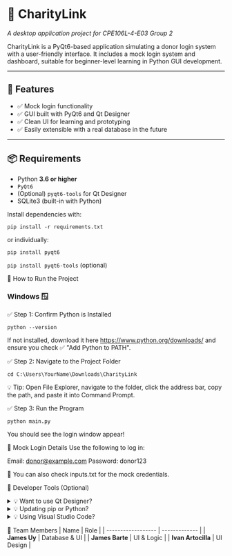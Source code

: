 # 🌟 CharityLink
*A desktop application project for CPE106L-4-E03 Group 2*

CharityLink is a PyQt6-based application simulating a donor login system with a user-friendly interface. It includes a mock login system and dashboard, suitable for beginner-level learning in Python GUI development.

---

## 🚀 Features

- ✅ Mock login functionality
- ✅ GUI built with PyQt6 and Qt Designer
- ✅ Clean UI for learning and prototyping
- ✅ Easily extensible with a real database in the future

---

## 📦 Requirements

- Python **3.6 or higher**  
- `PyQt6`  
- (Optional) `pyqt6-tools` for Qt Designer  
- SQLite3 (built-in with Python)

Install dependencies with:

`pip install -r requirements.txt`

or individually:

`pip install pyqt6`

`pip install pyqt6-tools` (optional)

🧭 How to Run the Project

<h3>Windows 🪟</h3>

✅ Step 1: Confirm Python is Installed

`python --version`


If not installed, download it here https://www.python.org/downloads/ and ensure you check ✅ "Add Python to PATH".

✅ Step 2: Navigate to the Project Folder

`cd C:\Users\YourName\Downloads\CharityLink`

💡 Tip: Open File Explorer, navigate to the folder, click the address bar, copy the path, and paste it into Command Prompt.

✅ Step 3: Run the Program

`python main.py`

You should see the login window appear!

🔐 Mock Login Details
Use the following to log in:

Email: donor@example.com
Password: donor123

📄 You can also check inputs.txt for the mock credentials.

🧰 Developer Tools (Optional)
<details> <summary>💡 Want to use Qt Designer?</summary>

Install the GUI designer tool with:

`pip install pyqt6-tools`

Then run it from your terminal:

`pyqt6-tools designer`

</details> <details> <summary>💡 Updating pip or Python?</summary>

`python -m pip install --upgrade pip`

</details> <details> <summary>💡 Using Visual Studio Code?</summary>

Install the "Python" extension

(Optional) Install "Qt for Visual Studio Tools"

Restart VS Code before running the app

</details>

👥 Team Members
| Name               | Role          |
| ------------------ | ------------- |
| **James Uy**       | Database & UI |
| **James Barte**    | UI & Logic    |
| **Ivan Artocilla** | UI Design     |

